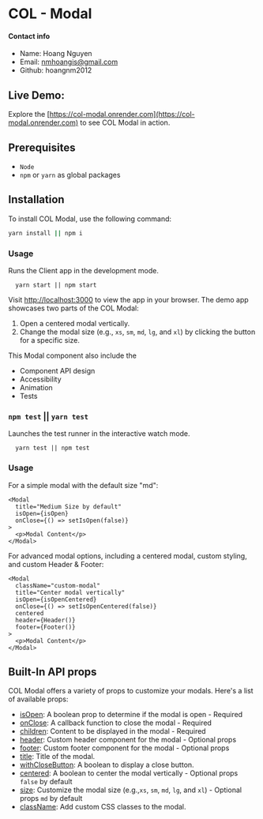 # COL - Modal

#### Contact info
- Name: Hoang Nguyen
- Email: nmhoangis@gmail.com
- Github: hoangnm2012

## Live Demo: 
Explore the [https://col-modal.onrender.com](https://col-modal.onrender.com) to see COL Modal in action.

## Prerequisites

- `Node`
- `npm` or `yarn` as global packages


## Installation

To install COL Modal, use the following command:

```bash
yarn install || npm i
```

### Usage

Runs the Client app in the development mode.<br />
```
  yarn start || npm start
```

Visit [http://localhost:3000](http://localhost:3000) to view the app in your browser. The demo app showcases two parts of the COL Modal:
1. Open a centered modal vertically.
2. Change the modal size (e.g., `xs`, `sm`, `md`, `lg`, and `xl`) by clicking the button for a specific size.

This Modal component also include the 
- Component API design
- Accessibility
- Animation
- Tests

### `npm test` || `yarn test`
Launches the test runner in the interactive watch mode.

```
  yarn test || npm test
```


### Usage
For a simple modal with the default size "md":

```
<Modal
  title="Medium Size by default"
  isOpen={isOpen}
  onClose={() => setIsOpen(false)}
>
  <p>Modal Content</p>
</Modal>
```
For advanced modal options, including a centered modal, custom styling, and custom Header & Footer:
```
<Modal
  className="custom-modal"
  title="Center modal vertically"
  isOpen={isOpenCentered}
  onClose={() => setIsOpenCentered(false)}
  centered
  header={Header()}
  footer={Footer()}
>
  <p>Modal Content</p>
</Modal>
```

## Built-In API props
COL Modal offers a variety of props to customize your modals. Here's a list of available props:

- [isOpen](#isopen): A boolean prop to determine if the modal is open - Required
- [onClose](#onclose): A callback function to close the modal - Required
- [children](#children): Content to be displayed in the modal - Required
- [header](#header): Custom header component for the modal - Optional props 
- [footer](#footer): Custom footer component for the modal - Optional props
- [title](#title): Title of the modal.
- [withCloseButton](#withclosebutton): A boolean to display a close button.
- [centered](#centered): A boolean to center the modal vertically - Optional props `false` by default
- [size](#size): Customize the modal size (e.g.,`xs`, `sm`, `md`, `lg`, and `xl`) - Optional props `md` by default 
- [className](#classname): Add custom CSS classes to the modal.
